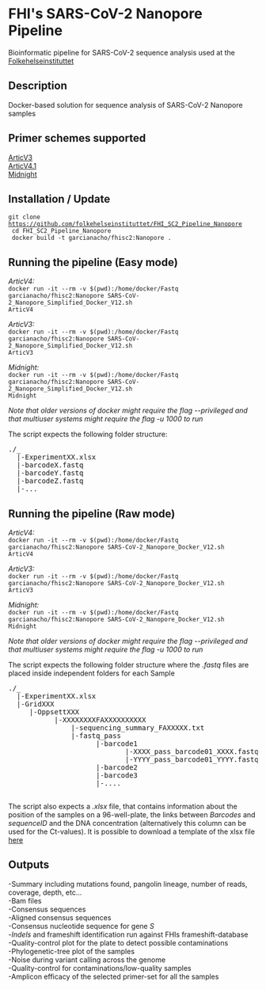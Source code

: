 # FHI's SARS-CoV-2 Nanopore Pipeline
Bioinformatic pipeline for SARS-CoV-2 sequence analysis used at the [Folkehelseinstituttet](https://www.fhi.no)

## Description
Docker-based solution for sequence analysis of SARS-CoV-2 Nanopore samples 

## Primer schemes supported
[ArticV3](https://github.com/artic-network/artic-ncov2019/tree/master/primer_schemes/nCoV-2019/V3)   
[ArticV4.1](https://github.com/artic-network/artic-ncov2019/tree/master/primer_schemes/nCoV-2019/V4)   
[Midnight](https://www.protocols.io/view/sars-cov2-genome-sequencing-protocol-1200bp-amplic-bwyppfvn)

## Installation / Update
<code>git clone https://github.com/folkehelseinstituttet/FHI_SC2_Pipeline_Nanopore</code>  
<code> cd FHI_SC2_Pipeline_Nanopore</code>   
<code> docker build -t garcianacho/fhisc2:Nanopore . </code>
 
## Running the pipeline (Easy mode)

*ArticV4:*   
<code>docker run -it --rm -v $(pwd):/home/docker/Fastq garcianacho/fhisc2:Nanopore SARS-CoV-2_Nanopore_Simplified_Docker_V12.sh ArticV4</code>    
   
*ArticV3:*   
<code>docker run -it --rm -v $(pwd):/home/docker/Fastq garcianacho/fhisc2:Nanopore SARS-CoV-2_Nanopore_Simplified_Docker_V12.sh ArticV3</code>

*Midnight:*   
<code>docker run -it --rm -v $(pwd):/home/docker/Fastq garcianacho/fhisc2:Nanopore SARS-CoV-2_Nanopore_Simplified_Docker_V12.sh Midnight</code>

*Note that older versions of docker might require the flag --privileged and that multiuser systems might require the flag -u 1000 to run*

The script expects the following folder structure:
   
<pre>
./_   
  |-ExperimentXX.xlsx
  |-barcodeX.fastq
  |-barcodeY.fastq
  |-barcodeZ.fastq
  |-...
</pre>


## Running the pipeline (Raw mode)
*ArticV4:*   
<code>docker run -it --rm -v $(pwd):/home/docker/Fastq garcianacho/fhisc2:Nanopore SARS-CoV-2_Nanopore_Docker_V12.sh ArticV4</code>    
   
*ArticV3:*   
<code>docker run -it --rm -v $(pwd):/home/docker/Fastq garcianacho/fhisc2:Nanopore SARS-CoV-2_Nanopore_Docker_V12.sh ArticV3</code>

*Midnight:*   
<code>docker run -it --rm -v $(pwd):/home/docker/Fastq garcianacho/fhisc2:Nanopore SARS-CoV-2_Nanopore_Docker_V12.sh Midnight</code>

*Note that older versions of docker might require the flag --privileged and that multiuser systems might require the flag -u 1000 to run*

The script expects the following folder structure where the *.fastq* files are placed inside independent folders for each Sample
   
<pre>
./_   
  |-ExperimentXX.xlsx
  |-GridXXX
     |-OppsettXXX
           |-XXXXXXXXFAXXXXXXXXXX
               |-sequencing_summary_FAXXXXX.txt
               |-fastq_pass
                     |-barcode1
                            |-XXXX_pass_barcode01_XXXX.fastq
                            |-YYYY_pass_barcode01_YYYY.fastq
                     |-barcode2
                     |-barcode3
                     |-....

</pre>
   
The script also expects a *.xlsx* file, that contains information about the position of the samples on a 96-well-plate, the links between *Barcodes* and *sequenceID* and the DNA concentration (alternatively this column can be used for the Ct-values). 
It is possible to download a template of the xlsx file [here](https://github.com/folkehelseinstituttet/FHI_SC2_Pipeline_Nanopore/blob/master/Template.xlsx?raw=true)

## Outputs
-Summary including mutations found, pangolin lineage, number of reads, coverage, depth, etc...   
-Bam files   
-Consensus sequences   
-Aligned consensus sequences   
-Consensus nucleotide sequence for gene *S*   
-*Indels* and frameshift identification run against FHIs frameshift-database   
-Quality-control plot for the plate to detect possible contaminations   
-Phylogenetic-tree plot of the samples   
-Noise during variant calling across the genome   
-Quality-control for contaminations/low-quality samples   
-Amplicon efficacy of the selected primer-set for all the samples   

 
